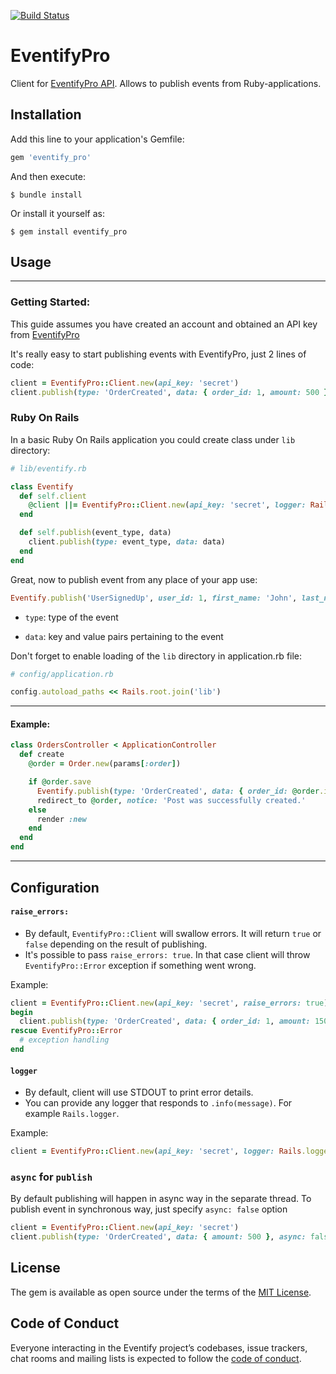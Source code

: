 [![Build Status](https://travis-ci.org/smakagon/eventify_pro.svg?branch=master)](https://travis-ci.org/smakagon/eventify_pro)

# EventifyPro

Client for [EventifyPro API](http://api.eventify.pro). Allows to publish events from Ruby-applications.

## Installation

Add this line to your application's Gemfile:

```ruby
gem 'eventify_pro'
```

And then execute:

    $ bundle install

Or install it yourself as:

    $ gem install eventify_pro

## Usage
___
### Getting Started:
This guide assumes you have created an account and obtained an API key from [EventifyPro](http://eventify.pro)

It's really easy to start publishing events with EventifyPro, just 2 lines of code:

```ruby
client = EventifyPro::Client.new(api_key: 'secret')
client.publish(type: 'OrderCreated', data: { order_id: 1, amount: 500 })
```

### Ruby On Rails
In a basic Ruby On Rails application you could create class under `lib` directory:

```ruby
# lib/eventify.rb

class Eventify
  def self.client
    @client ||= EventifyPro::Client.new(api_key: 'secret', logger: Rails.logger)
  end

  def self.publish(event_type, data)
    client.publish(type: event_type, data: data)
  end
end
```
Great, now to publish event from any place of your app use:

```ruby
Eventify.publish('UserSignedUp', user_id: 1, first_name: 'John', last_name: 'Doe')
```

* `type`: type of the event

* `data`: key and value pairs pertaining to the event

Don't forget to enable loading of the `lib` directory in application.rb file:

```ruby
# config/application.rb

config.autoload_paths << Rails.root.join('lib')
```
___
#### Example:
```ruby
class OrdersController < ApplicationController
  def create
    @order = Order.new(params[:order])

    if @order.save
      Eventify.publish(type: 'OrderCreated', data: { order_id: @order.id, amount: @order.amount })
      redirect_to @order, notice: 'Post was successfully created.'
    else
      render :new
    end
  end
end
```
___
## Configuration

#### `raise_errors:`
* By default, `EventifyPro::Client` will swallow errors. It will return `true` or `false` depending on the result of publishing.
* It's possible to pass `raise_errors: true`. In that case client will throw `EventifyPro::Error` exception if something went wrong.

Example:
```ruby
client = EventifyPro::Client.new(api_key: 'secret', raise_errors: true)
begin
  client.publish(type: 'OrderCreated', data: { order_id: 1, amount: 1500 })
rescue EventifyPro::Error
  # exception handling
end
```

#### `logger`
* By default, client will use STDOUT to print error details.
* You can provide any logger that responds to `.info(message)`. For example `Rails.logger`.

Example:
```ruby
client = EventifyPro::Client.new(api_key: 'secret', logger: Rails.logger)
```

### `async` for `publish`
By default publishing will happen in async way in the separate thread.
To publish event in synchronous way, just specify `async: false` option

```ruby
client = EventifyPro::Client.new(api_key: 'secret')
client.publish(type: 'OrderCreated', data: { amount: 500 }, async: false)
```

## License
The gem is available as open source under the terms of the [MIT License](http://opensource.org/licenses/MIT).

## Code of Conduct

Everyone interacting in the Eventify project’s codebases, issue trackers, chat rooms and mailing lists is expected to follow the [code of conduct](https://github.com/smakagon/eventify_pro/blob/master/CODE_OF_CONDUCT.md).
